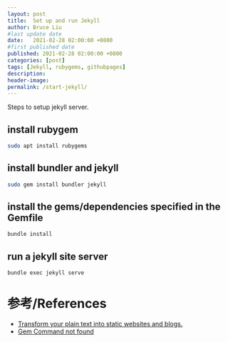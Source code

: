 ```yaml
---
layout: post
title:  Set up and run Jekyll
author: Bruce Liu
#last update date
date:   2021-02-28 02:00:00 +0800
#first published date
published: 2021-02-28 02:00:00 +0800
categories: [post]
tags: [Jekyll, rubygems, githubpages]
description: 
header-image: 
permalink: /start-jekyll/
---
```

Steps to setup jekyll server.
<!--the above is the excerpt-->
<!--more-->
<!--the following is the text-->

## install rubygem

```bash
sudo apt install rubygems
```


## install bundler and jekyll

```bash
sudo gem install bundler jekyll
```


## install the gems/dependencies specified in the Gemfile

```bash
bundle install
```


## run a jekyll site server

```bash
bundle exec jekyll serve
```


# 参考/References

- [Transform your plain text into static websites and blogs.](https://jekyllrb.com/)
- [Gem Command not found](https://stackoverflow.com/questions/9485083/gem-command-not-found/20593800#20593800)


